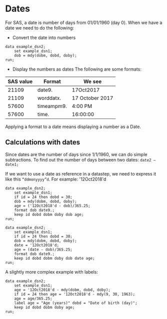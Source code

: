 # Dates

For SAS, a date is number of days from 01/01/1960 (day 0).
When we have a date we need to do the following:

- Convert the date into numbers
```
data example_dsn2;
	set example_dsn1;
	dob = mdy(dobm, dobd, doby);
run;
```

- Display the numbers as dates
The following are some formats:

| SAS value |  Format     |  We see          | 
|-----------|-------------|------------------| 
| 21109     |  date9.     |  17Oct2017       | 
| 21109     |  worddatx.  |  17 October 2017 | 
| 57600     |  timeampm9. |  4:00 PM         | 
| 57600     |  time.      |  16:00:00        | 

Applying a format to a date means displaying a number as a Date.

## Calculations with dates

Since dates are the number of days since 1/1/1960, we can do simple subtractions.
To find out the number of days between two dates: ``date2 – date1;``

If we want to use a date as reference in a datastep, we need to express it like this 
``“ddmonyyyy”d``.
For example: '12Oct2018'd


```sas
data example_dsn2;
	set example_dsn1;
	if id = 24 then dobd = 30;
	dob = mdy(dobm, dobd, doby);
	age = ('12Oct2018'd - dob)/365.25;
	format dob date9.;
	keep id dobd dobm doby dob age;
run;
```

```sas
data example_dsn2;
	set example_dsn1;
	if id = 24 then dobd = 30;
	dob = mdy(dobm, dobd, doby);
	date = '12Oct2018'd;
	age = (date - dob)/365.25;
	format dob date9.;
	keep id dobd dobm doby dob date age;
run;
```

A slightly more complex example with labels:
```sas
data example_dsn2;
	set example_dsn1;
	age = '12Oct2018'd - mdy(dobm, dobd, doby);
	if id = 24 then age = '12Oct2018'd - mdy(9, 30, 1963);
	age = age/365.25;
	label age = "Age (years)" dobd = "Date of birth (day)";
	keep id dobd dobm doby age;
run;
```
